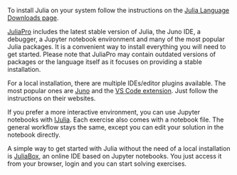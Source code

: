 To install Julia on your system follow the instructions on the [Julia Language Downloads page](http://julialang.org/downloads/).

[JuliaPro](http://juliacomputing.com/products/juliapro.html) includes the latest stable version of Julia, the Juno IDE, a debugger, a Jupyter notebook environment and many of the most popular Julia packages. It is a convenient way to install everything you will need to get started. Please note that JuliaPro may contain outdated versions of packages or the language itself as it focuses on providing a stable installation.

For a local installation, there are multiple IDEs/editor plugins available. The most popular ones are [Juno](http://junolab.org/) and the [VS Code extension](https://github.com/JuliaEditorSupport/julia-vscode). Just follow the instructions on their websites.

If you prefer a more interactive environment, you can use Jupyter notebooks with [IJulia](https://github.com/JuliaLang/IJulia.jl). Each exercise also comes with a notebook file. The general workflow stays the same, except you can edit your solution in the notebook directly.

A simple way to get started with Julia without the need of a local installation is [JuliaBox](http://junolab.org/), an online IDE based on Jupyter notebooks. You just access it from your browser, login and you can start solving exercises.
